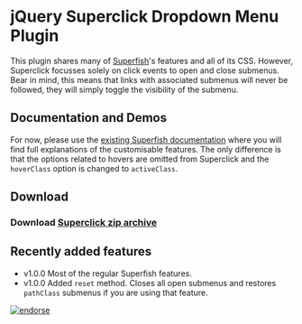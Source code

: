 # jQuery Superclick Dropdown Menu Plugin

This plugin shares many of [Superfish](https://github.com/joeldbirch/superfish)'s features and all of its CSS. However, Superclick focusses solely on click events to open and close submenus. Bear in mind, this means that links with associated submenus will never be followed, they will simply toggle the visibility of the submenu.

## Documentation and Demos

For now, please use the [existing Superfish documentation](http://users.tpg.com.au/j_birch/plugins/superfish/) where you will find full explanations of the customisable features. The only difference is that the options related to hovers are omitted from Superclick and the `hoverClass` option is changed to `activeClass`.

## Download

### Download [Superclick zip archive](https://github.com/joeldbirch/superclick/archive/master.zip)

## Recently added features

- v1.0.0 Most of the regular Superfish features.
- v1.0.0 Added `reset` method. Closes all open submenus and restores `pathClass` submenus if you are using that feature.

[![endorse](https://api.coderwall.com/joeldbirch/endorsecount.png)](https://coderwall.com/joeldbirch)
